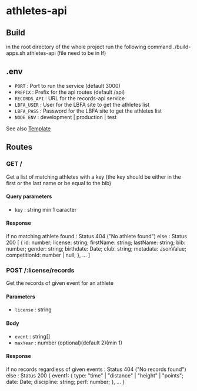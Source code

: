 # athletes-api

## Build
in the root directory of the whole project run the following command
./build-apps.sh athletes-api (file need to be in lf)


## .env
- `PORT` : Port to run the service (default 3000)
- `PREFIX` : Prefix for the api routes (default /api)
- `RECORDS_API` : URL for the records-api service
- `LBFA_USER` : User for the LBFA site to get the athletes list
- `LBFA_PASS` : Password for the LBFA site to get the athletes list
- `NODE_ENV` : development | production | test

See also [Template](.env.template)

## Routes
### GET /
Get a list of matching athletes with a key (the key should be either in the first or the last name or be equal to the bib)

#### Query parameters
- `key` : string min 1 caracter
#### Response
if no matching athlete found : 
Status 404 ("No athlete found")
else :
Status 200
[
    {
        id: number;
        license: string;
        firstName: string;
        lastName: string;
        bib: number;
        gender: string;
        birthdate: Date;
        club: string;
        metadata: JsonValue;
        competitionId: number | null;
    },
    ...
]

### POST /:license/records
Get the records of given event for an athlete

#### Parameters
- `license` : string
#### Body
- `event` : string[]
- `maxYear` : number (optional)(default 2)(min 1)
#### Response
if no records regardless of given events :
Status 404 ("No records found")
else :
Status 200
{
    event1: {
        type: "time" | "distance" | "height" | "points";
        date: Date;
        discipline: string;
        perf: number;
    },
    ...
}

